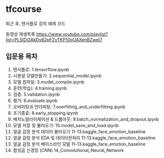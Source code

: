 # tfcourse
퇴근 후, 텐서플로 강의 예제 코드

동영상 재생목록
https://www.youtube.com/playlist?list=PLSlDi2AkDv82pFZvTKP10oUAXenBZwpl7

## 입문용 목차
1.	텐서플로:	1.tensorflow.ipynb
2.	시퀀셜 모델만들기: 2.sequential_model.ipynb
3.	모델 컴파일:	3.model_compile.ipynb
4.	훈련(학습):	4.training.ipynb
5.	검증:	5.validation.ipynb
6.	평가:	6.evaluate.ipynb
7.	오버피팅과 언더피팅:	7.overfitting_and_underfitting.ipynb
8.	조기종료:	8.early_stopping.ipynb
9.	배치노말라이제이션 & 드롭아웃:	9.batch_normalization_and_dropout.ipynb
10. 모델 저장 및 불러오기: 10.model_save_and_load.ipynb
11. 얼굴 감정 분석 데이터 불러오기 11-13.kaggle_face_emotion_baseline
12. 얼굴 감정 분석 EDA 및 데이터전처리 11-13.kaggle_face_emotion_baseline
13. 얼굴 감정 분석 베이스라인 모델 11-13.kaggle_face_emotion_baseline
14. 합성곱 신경망 (CNN) 14_Convolutional_Neural_Network
